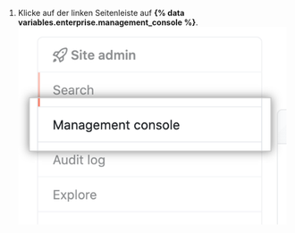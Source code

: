 1. Klicke auf der linken Seitenleiste auf **{% data variables.enterprise.management_console %}**. ![Registerkarte „{% data variables.enterprise.management_console %}" in der linken Seitenleiste](/assets/images/enterprise/management-console/management-console-tab.png)
